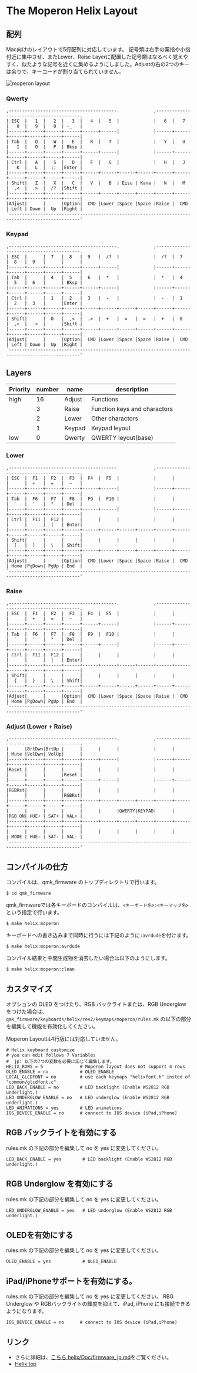 # The Moperon Helix Layout
## 配列

Mac向けのレイアウトで5行配列に対応しています。
記号類は右手の薬指や小指付近に集中させ、またLower、Raise Layerに配置した記号類はなるべく覚えやすく、似たような記号を近くに集めるようにしました。Adjustの右の2つのキーは余りで、キーコードが割り当てられていません。

![moperon layout](./moperon_layout.png)

### Qwerty

```
,-----------------------------------------.             ,-----------------------------------------.
| ESC  |   1  |   2  |   3  |   4  |   5  |             |   6  |   7  |   8  |   9  |   0  | -_   |
|------+------+------+------+------+------|             |------+------+------+------+------+------|
| Tab  |   Q  |   W  |   E  |   R  |   T  |             |   Y  |   U  |   I  |   O  |   P  | Bksp |
|------+------+------+------+------+------|             |------+------+------+------+------+------|
| Ctrl |   A  |   S  |   D  |   F  |   G  |             |   H  |   J  |   K  |   L  |  ;:  |Enter |
|------+------+------+------+------+------+------+------+------+------+------+------+------+------|
| Shift|   Z  |   X  |   C  |   V  |   B  | Eisu | Kana |   N  |   M  |  ,<  |  .>  |  /?  |Shift |
|------+------+------+------+------+------+------+------+------+------+------+------+------+------|
|Adjust|      |      |Option|  CMD |Lower |Space |Space |Raise |  CMD | Left | Down |  Up  |Right |
`-------------------------------------------------------------------------------------------------'
```

### Keypad

```
,-----------------------------------------.             ,-----------------------------------------.
| ESC  |      |  7   |  8   |  9   |  /?  |             |  /?  |  7   |  8   |  9   |      |      |
|------+------+------+------+------+------|             |------+------+------+------+------+------|
| Tab  |      |  4   |  5   |  6   |  *   |             |  *   |  4   |  5   |  6   |      | Bksp |
|------+------+------+------+------+------|             |------+------+------+------+------+------|
| Ctrl |      |  1   |  2   |  3   |  -   |             |  -   |  1   |  2   |  3   |      |Enter |
|------+------+------+------+------+------+------+------+------+------+------+------+------+------|
| Shift|      |  0   |  ,<  |  .>  |  +   |  =   |  =   |  +   |  0   |  ,<  |  .>  |      |Shift |
|------+------+------+------+------+------+------+------+------+------+------+------+------+------|
|Adjust|      |      |Option|  CMD |Lower |Space |Space |Raise |  CMD | Left | Down |  Up  |Right |
`-------------------------------------------------------------------------------------------------'
```

## Layers

|Priority|number|name|description|
| ---- | ---- | --- | --- |
|high|16|Adjust|Functions|
||3|Raise|Function keys and charactors|
||2|Lower|Other charactors|
||1|Keypad|Keypad leyout|
|low|0|Qwerty|QWERTY leyout(base)|

### Lower
```
,-----------------------------------------.             ,-----------------------------------------.
| ESC  |  F1  |  F2  |  F3  |  F4  |  F5  |             |      |      |      |  +   |  =   |  ~   |
|------+------+------+------+------+------|             |------+------+------+------+------+------|
| Tab  |  F6  |  F7  |  F8  |  F9  |  F10 |             |      |      |  `   |  '   |  "   | Del  |
|------+------+------+------+------+------|             |------+------+------+------+------+------|
| Ctrl |  F11 |  F12 |      |      |      |             |      |      |      |      |  |   | Enter|
|------+------+------+------+------+------+------+------+------+------+------+------+------+------|
| Shift|      |      |      |      |      |      |      |      |      |  [   |  ]   |  \   | Shift|
|------+------+------+------+------+------+------+------+------+------+------+------+------+------|
|Adjust|      |      |Option|  CMD |Lower |Space |Space |Raise |  CMD | Home |PgDown| PgUp | End  |
`-------------------------------------------------------------------------------------------------'
```

### Raise
```
,-----------------------------------------.             ,-----------------------------------------.
| ESC  |  F1  |  F2  |  F3  |  F4  |  F5  |             |      |      |      |  +   |  =   |  ~   |
|------+------+------+------+------+------|             |------+------+------+------+------+------|
| Tab  |  F6  |  F7  |  F8  |  F9  |  F10 |             |      |      |  `   |  '   |  "   | Del  |
|------+------+------+------+------+------|             |------+------+------+------+------+------|
| Ctrl |  F11 |  F12 |      |      |      |             |      |      |      |      |  |   | Enter|
|------+------+------+------+------+------+------+------+------+------+------+------+------+------|
| Shift|      |      |      |      |      |      |      |      |      |  {   |  }   |  \   | Shift|
|------+------+------+------+------+------+------+------+------+------+------+------+------+------|
|Adjust|      |      |Option|  CMD |Lower |Space |Space |Raise |  CMD | Home |PgDown| PgUp | End  |
`-------------------------------------------------------------------------------------------------'
```

### Adjust (Lower + Raise)
```
,-----------------------------------------.             ,-----------------------------------------.
|      |BrtDwn|BrtUp |      |      |      |             |      |      | Mute |VolDwn| VolUp|      |
|------+------+------+------+------+------|             |------+------+------+------+------+------|
|Reset |      |      |      |      |      |             |      |      |      |      |      |Reset |
|------+------+------+------+------+------|             |------+------+------+------+------+------|
|RGBRst|      |      |      |      |      |             |      |      |      |      |      |RGBRst|
|------+------+------+------+------+------+------+------+------+------+------+------+------+------|
|      |      |      |      |      |      |QWERTY|KEYPAD|      |      |RGB ON| HUE+ | SAT+ | VAL+ |
|------+------+------+------+------+------+------+------+------+------+------+------+------+------|
|      |      |      |      |      |      |      |      |      |      | MODE | HUE- | SAT- | VAL- |
`-------------------------------------------------------------------------------------------------'
```

## コンパイルの仕方

コンパイルは、qmk_firmware のトップディレクトリで行います。

```
$ cd qmk_firmware
```
qmk_firmwareでは各キーボードのコンパイルは、`<キーボード名>:<キーマップ名>`という指定で行います。

```
$ make helix:moperon
```

キーボードへの書き込みまで同時に行うには下記のように`:avrdude`を付けます。

```
$ make helix:moperon:avrdude
```

コンパイル結果と中間生成物を消去したい場合は以下のようにします。

```
$ make helix:moperon:clean
```

## カスタマイズ

オプションの OLED をつけたり、RGB バックライトまたは、RGB Underglow をつけた場合は、
`qmk_firmware/keyboards/helix/rev2/keymaps/moperon/rules.mk` の以下の部分を編集して機能を有効化してください。

Moperon Layoutは4行版には対応していません。

```
# Helix keyboard customize
# you can edit follows 7 Variables
#  jp: 以下の7つの変数を必要に応じて編集します。
HELIX_ROWS = 5              # Moperon layout does not support 4 rows
OLED_ENABLE = no            # OLED_ENABLE
LOCAL_GLCDFONT = no         # use each keymaps "helixfont.h" insted of "common/glcdfont.c"
LED_BACK_ENABLE = no        # LED backlight (Enable WS2812 RGB underlight.)
LED_UNDERGLOW_ENABLE = no   # LED underglow (Enable WS2812 RGB underlight.)
LED_ANIMATIONS = yes        # LED animations
IOS_DEVICE_ENABLE = no      # connect to IOS device (iPad,iPhone)

```

## RGB バックライトを有効にする

rules.mk の下記の部分を編集して no を yes に変更してください。

```
LED_BACK_ENABLE = yes        # LED backlight (Enable WS2812 RGB underlight.)
```

## RGB Underglow を有効にする

rules.mk の下記の部分を編集して no を yes に変更してください。
```
LED_UNDERGLOW_ENABLE = yes   # LED underglow (Enable WS2812 RGB underlight.)
```

## OLEDを有効にする

rules.mk の下記の部分を編集して no を yes に変更してください。
```
OLED_ENABLE = yes            # OLED_ENABLE
```

## iPad/iPhoneサポートを有効にする。

rules.mk の下記の部分を編集して no を yes に変更してください。
RBG Underglow や RGBバックライトの輝度を抑えて、iPad, iPhone にも接続できるようになります。

```
IOS_DEVICE_ENABLE = no      # connect to IOS device (iPad,iPhone)
```

## リンク

* さらに詳細は、[こちら helix/Doc/firmware_jp.md](https://github.com/MakotoKurauchi/helix/blob/master/Doc/firmware_jp.md)をご覧ください。
* [Helix top](https://github.com/MakotoKurauchi/helix)
